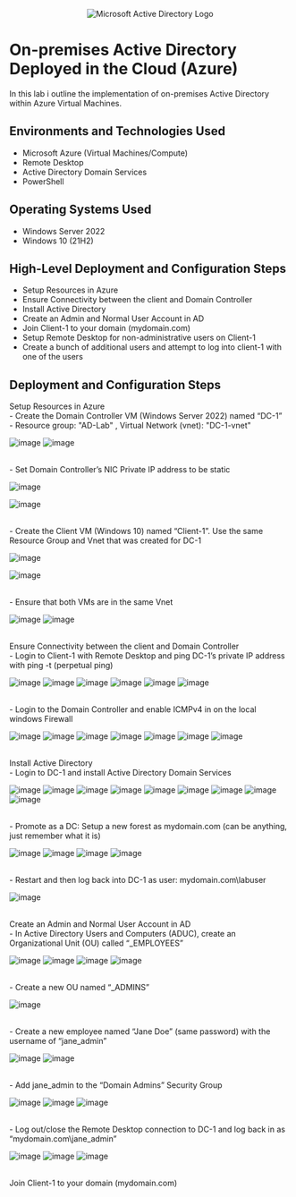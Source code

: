 <p align="center">
<img src="https://i.imgur.com/pU5A58S.png" alt="Microsoft Active Directory Logo"/>
</p>

<h1>On-premises Active Directory Deployed in the Cloud (Azure)</h1>
In this lab i outline the implementation of on-premises Active Directory within Azure Virtual Machines.<br />


<h2>Environments and Technologies Used</h2>

- Microsoft Azure (Virtual Machines/Compute)
- Remote Desktop
- Active Directory Domain Services
- PowerShell

<h2>Operating Systems Used </h2>

- Windows Server 2022
- Windows 10 (21H2)

<h2>High-Level Deployment and Configuration Steps</h2>

- Setup Resources in Azure
- Ensure Connectivity between the client and Domain Controller
- Install Active Directory
- Create an Admin and Normal User Account in AD
- Join Client-1 to your domain (mydomain.com)
- Setup Remote Desktop for non-administrative users on Client-1
- Create a bunch of additional users and attempt to log into client-1 with one of the users

<h2>Deployment and Configuration Steps</h2>
<p> Setup Resources in Azure
<br> - Create the Domain Controller VM (Windows Server 2022) named “DC-1” </b>
<br> - Resource group: "AD-Lab" , Virtual Network (vnet): "DC-1-vnet"  </b>
</p>

![image](https://github.com/IZEK4K/configure-ad/assets/90485066/00cff8d9-ba54-4cef-97b8-5ae88dbcb083)
![image](https://github.com/IZEK4K/configure-ad/assets/90485066/754028f2-6fd8-4f90-acae-ea34797d36c1)

<p>
  <br> - Set Domain Controller’s NIC Private IP address to be static </b>
</p>

![image](https://github.com/IZEK4K/configure-ad/assets/90485066/84ae9267-bac7-481e-ac76-de40bfe71d62)

![image](https://github.com/IZEK4K/configure-ad/assets/90485066/508dfedd-eebb-4732-a633-213d089f8e15)




<p>
  <br> - Create the Client VM (Windows 10) named “Client-1”. Use the same Resource Group and Vnet that was created for DC-1 </b>
</p>

![image](https://github.com/IZEK4K/configure-ad/assets/90485066/c0fff143-1c2c-422f-8653-5d0317b029b5)

![image](https://github.com/IZEK4K/configure-ad/assets/90485066/0dba6d04-a8e3-4149-9ccc-32b252525441)

<p>
  <br> - Ensure that both VMs are in the same Vnet </b>
</p>

![image](https://github.com/IZEK4K/configure-ad/assets/90485066/50534d48-876b-40f2-a2fa-5310105fb460)
![image](https://github.com/IZEK4K/configure-ad/assets/90485066/ea70a1a5-9247-400e-9599-9882bca563b0)

<p>
  <br> Ensure Connectivity between the client and Domain Controller </b>
  <br> - Login to Client-1 with Remote Desktop and ping DC-1’s private IP address with ping -t <ip address> (perpetual ping) </b>
</p>
    
![image](https://github.com/IZEK4K/configure-ad/assets/90485066/c49a8d73-04f9-44bd-83e4-7d07fcde7a5a)
![image](https://github.com/IZEK4K/configure-ad/assets/90485066/a83fdb9e-446b-4c17-8581-cd13a222a014)
![image](https://github.com/IZEK4K/configure-ad/assets/90485066/8706cb59-e194-4320-832a-b677c1f5cb84)
![image](https://github.com/IZEK4K/configure-ad/assets/90485066/dc01486d-2ccb-4c84-a674-07f31fcc5aa9)
![image](https://github.com/IZEK4K/configure-ad/assets/90485066/efb43163-85f8-4d71-b16a-79886ecfa303)
![image](https://github.com/IZEK4K/configure-ad/assets/90485066/ca81bd78-3086-4643-bde9-d1268876e6c4)

<p>
  <br> - Login to the Domain Controller and enable ICMPv4 in on the local windows Firewall </b>
</p>

![image](https://github.com/IZEK4K/configure-ad/assets/90485066/b0ba4a16-28f1-4254-b3af-8a94c859a0b7)
![image](https://github.com/IZEK4K/configure-ad/assets/90485066/ef15cb1c-d132-42b4-9ef1-fb5a1460ceb7)
![image](https://github.com/IZEK4K/configure-ad/assets/90485066/4fc02e2a-4211-480d-9efd-2632122fc29d)
![image](https://github.com/IZEK4K/configure-ad/assets/90485066/fe56de0d-b61c-4607-9092-d5b27154517d)
![image](https://github.com/IZEK4K/configure-ad/assets/90485066/2aa774c0-a4c5-4391-a6f3-fb828e2b20ef)
![image](https://github.com/IZEK4K/configure-ad/assets/90485066/bb7b1305-d86d-4b7a-bfd7-da50601508d2)
![image](https://github.com/IZEK4K/configure-ad/assets/90485066/77ff09c8-5f3f-4373-a4ec-7be25507f776)

<p>
  <br> Install Active Directory </b>
  <br> - Login to DC-1 and install Active Directory Domain Services </b>
</p>

![image](https://github.com/IZEK4K/configure-ad/assets/90485066/30ca5757-4f24-45f5-b548-93081f16e9d1)
![image](https://github.com/IZEK4K/configure-ad/assets/90485066/45daa853-a6e5-4c15-bd18-d07548374618)
![image](https://github.com/IZEK4K/configure-ad/assets/90485066/729d4f0e-bffd-4ae1-86f4-ef89c77872a6)
![image](https://github.com/IZEK4K/configure-ad/assets/90485066/9976ff1d-7f30-4809-8baf-198c3c800d74)
![image](https://github.com/IZEK4K/configure-ad/assets/90485066/5d443c61-064a-437e-9e4d-a2316d5a57b7)
![image](https://github.com/IZEK4K/configure-ad/assets/90485066/1e73dc5f-0e22-438d-8f22-89a5019da8c2)
![image](https://github.com/IZEK4K/configure-ad/assets/90485066/08ca3df0-80e8-4873-b6c3-93528b764175)
![image](https://github.com/IZEK4K/configure-ad/assets/90485066/75e00786-aa4a-40da-a1f7-3a999fe037c2)
![image](https://github.com/IZEK4K/configure-ad/assets/90485066/68890dae-dc26-4260-9ea1-0b407b9357b9)

<p>
  <br> - Promote as a DC: Setup a new forest as mydomain.com (can be anything, just remember what it is) </b>
</p>

![image](https://github.com/IZEK4K/configure-ad/assets/90485066/48e40113-aa19-4620-8317-97a67d5a29ca)
![image](https://github.com/IZEK4K/configure-ad/assets/90485066/b08b694b-3b36-4023-ab35-022af057fd49)
![image](https://github.com/IZEK4K/configure-ad/assets/90485066/8ca89f1e-349e-41bd-b6f6-de632c9c6722)
![image](https://github.com/IZEK4K/configure-ad/assets/90485066/bb0ac2a7-1629-414b-9f53-236e84d7f6c1)

<p>
  <br> - Restart and then log back into DC-1 as user: mydomain.com\labuser </b>
</p>

![image](https://github.com/IZEK4K/configure-ad/assets/90485066/dafdef70-cff2-430f-a118-57ea5c62d866)

<p>
  <br> Create an Admin and Normal User Account in AD </b>
  <br> - In Active Directory Users and Computers (ADUC), create an Organizational Unit (OU) called “_EMPLOYEES” </b>
</p>

![image](https://github.com/IZEK4K/configure-ad/assets/90485066/e50f6da2-7954-41ca-a65b-93684222206c)
![image](https://github.com/IZEK4K/configure-ad/assets/90485066/576867cc-dc64-43e3-90ea-b7b986570616)
![image](https://github.com/IZEK4K/configure-ad/assets/90485066/9e42c919-66dd-4a4e-99a3-d8f97852a2eb)
![image](https://github.com/IZEK4K/configure-ad/assets/90485066/6ea9fba3-8907-407f-840c-537f1e17e736)

<p>
  <br> - Create a new OU named “_ADMINS” </b>
</p>

![image](https://github.com/IZEK4K/configure-ad/assets/90485066/226797ae-bd52-4415-b239-17d6a20438d6)

<p>
  <br> - Create a new employee named “Jane Doe” (same password) with the username of “jane_admin” </b>
</p>

![image](https://github.com/IZEK4K/configure-ad/assets/90485066/bbc3a023-1502-4088-b942-e363c58fb6a8)
![image](https://github.com/IZEK4K/configure-ad/assets/90485066/4447f1a2-d467-4424-8c2c-0806c891e2a6)

<p>
  <br> - Add jane_admin to the “Domain Admins” Security Group </b>
</p>

![image](https://github.com/IZEK4K/configure-ad/assets/90485066/401ca224-dc6d-44d7-b44d-655b126bc40c)
![image](https://github.com/IZEK4K/configure-ad/assets/90485066/6edf5bba-69f8-483a-a45e-5cd8b21af4e4)
![image](https://github.com/IZEK4K/configure-ad/assets/90485066/f868fde0-080a-4c20-84ca-eac5b3f7f999)

<p>
  <br> - Log out/close the Remote Desktop connection to DC-1 and log back in as “mydomain.com\jane_admin” </b>
</p>

![image](https://github.com/IZEK4K/configure-ad/assets/90485066/09befa09-1d6c-4186-9803-0409c8caed85)
![image](https://github.com/IZEK4K/configure-ad/assets/90485066/afe4c072-626f-4962-a37d-269cb1b25421)
![image](https://github.com/IZEK4K/configure-ad/assets/90485066/495f6a92-7f41-4ebd-bdd8-2222d6fd0c15)

<p>
  <br> Join Client-1 to your domain (mydomain.com) </b>
</p>


















